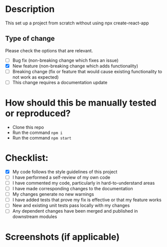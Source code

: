 # Description

This set up a project from scratch without using npx create-react-app


## Type of change

Please check the options that are relevant.

- [ ] Bug fix (non-breaking change which fixes an issue)
- [X] New feature (non-breaking change which adds functionality)
- [ ] Breaking change (fix or feature that would cause existing functionality to not work as expected)
- [ ] This change requires a documentation update

# How should this be manually tested or reproduced?

- Clone this repo
- Run the command `npm i`
- Run the command `npm start`

# Checklist:

- [X] My code follows the style guidelines of this project
- [ ] I have performed a self-review of my own code
- [ ] I have commented my code, particularly in hard-to-understand areas
- [ ] I have made corresponding changes to the documentation
- [ ] My changes generate no new warnings
- [ ] I have added tests that prove my fix is effective or that my feature works
- [ ] New and existing unit tests pass locally with my changes
- [ ] Any dependent changes have been merged and published in downstream modules

# Screenshots (if applicable)
